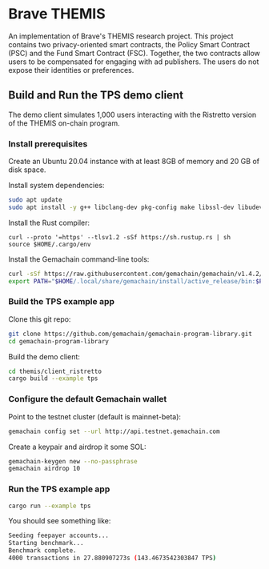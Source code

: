 # Brave THEMIS

An implementation of Brave's THEMIS research project. This project contains
two privacy-oriented smart contracts, the Policy Smart Contract (PSC) and
the Fund Smart Contract (FSC). Together, the two contracts allow users to
be compensated for engaging with ad publishers. The users do not expose
their identities or preferences.

## Build and Run the TPS demo client

The demo client simulates 1,000 users interacting with the Ristretto
version of the THEMIS on-chain program.

### Install prerequisites

Create an Ubuntu 20.04 instance with at least 8GB of memory and 20 GB of
disk space.

Install system dependencies:

```bash
sudo apt update
sudo apt install -y g++ libclang-dev pkg-config make libssl-dev libudev-dev
```

Install the Rust compiler:

```
curl --proto '=https' --tlsv1.2 -sSf https://sh.rustup.rs | sh
source $HOME/.cargo/env
```

Install the Gemachain command-line tools:

```bash
curl -sSf https://raw.githubusercontent.com/gemachain/gemachain/v1.4.2/install/gemachain-install-init.sh | sh -s - v1.4.2
export PATH="$HOME/.local/share/gemachain/install/active_release/bin:$PATH"
```

### Build the TPS example app

Clone this git repo:

```bash
git clone https://github.com/gemachain/gemachain-program-library.git
cd gemachain-program-library
```

Build the demo client:

```bash
cd themis/client_ristretto
cargo build --example tps
```

### Configure the default Gemachain wallet

Point to the testnet cluster (default is mainnet-beta):

```bash
gemachain config set --url http://api.testnet.gemachain.com
```

Create a keypair and airdrop it some SOL:

```bash
gemachain-keygen new --no-passphrase
gemachain airdrop 10
```

### Run the TPS example app

```bash
cargo run --example tps
```

You should see something like:

```bash
Seeding feepayer accounts...
Starting benchmark...
Benchmark complete.
4000 transactions in 27.880907273s (143.4673542303847 TPS)
```

